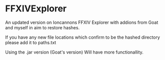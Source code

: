 # FFXIVExplorer
An updated version on Ioncannons FFXIV Explorer with addions from Goat and myself in aim to restore hashes.


If you have any new file locations which confirm to be the hashed directory please add it to paths.txt

Using the .jar version (Goat's version) Will have more functionallity.

